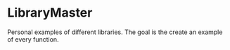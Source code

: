# LibraryMaster
Personal examples of different libraries.  The goal is the create an example of every function.
